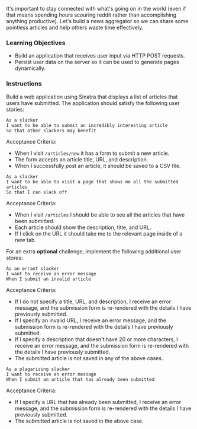 It's important to stay connected with what's going on in the world (even if that means spending hours scouring reddit rather than accomplishing anything productive). Let's build a news aggregator so we can share some pointless articles and help others waste time effectively.

### Learning Objectives

* Build an application that receives user input via HTTP POST requests.
* Persist user data on the server so it can be used to generate pages dynamically.

### Instructions

Build a web application using Sinatra that displays a list of articles that users have submitted. The application should satisfy the following user stories:

```no-highlight
As a slacker
I want to be able to submit an incredibly interesting article
So that other slackers may benefit
```

Acceptance Criteria:

* When I visit `/articles/new` it has a form to submit a new article.
* The form accepts an article title, URL, and description.
* When I successfully post an article, it should be saved to a CSV file.

```no-highlight
As a slacker
I want to be able to visit a page that shows me all the submitted articles
So that I can slack off
```

Acceptance Criteria:

* When I visit `/articles` I should be able to see all the articles that have been submitted.
* Each article should show the description, title, and URL.
* If I click on the URL it should take me to the relevant page inside of a new tab.

For an extra **optional** challenge, implement the following additional user stores:

```no-highlight
As an errant slacker
I want to receive an error message
When I submit an invalid article
```

Acceptance Criteria:

* If I do not specify a title, URL, and description, I receive an error message, and the submission form is re-rendered with the details I have previously submitted.
* If I specify an invalid URL, I receive an error message, and the submission form is re-rendered with the details I have previously submitted.
* If I specify a description that doesn't have 20 or more characters, I receive an error message, and the submission form is re-rendered with the details I have previously submitted.
* The submitted article is not saved in any of the above cases.

```no-highlight
As a plagarizing slacker
I want to receive an error message
When I submit an article that has already been submitted
```

Acceptance Criteria:

* If I specify a URL that has already been submitted, I receive an error message, and the submission form is re-rendered with the details I have previously submitted.
* The submitted article is not saved in the above case.
